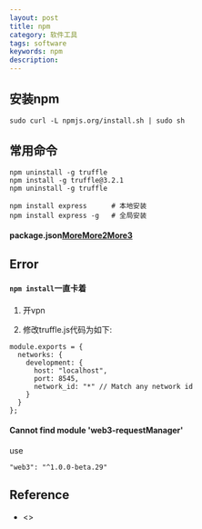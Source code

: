 ```yaml
---
layout: post
title: npm
category: 软件工具
tags: software
keywords: npm
description: 
---
```


## 安装npm

```
sudo curl -L npmjs.org/install.sh | sudo sh
```

## 常用命令

```
npm uninstall -g truffle 
npm install -g truffle@3.2.1
npm uninstall -g truffle
```

```
npm install express      # 本地安装
npm install express -g   # 全局安装
```

#### package.json[More](https://docs.npmjs.com/cli/v6/configuring-npm/package-json)[More2](https://juejin.cn/post/7027293182249402405)[More3](https://juejin.cn/post/7027715934097801252)




## Error

#### `npm install`一直卡着

1. 开vpn

2. 修改truffle.js代码为如下:

```
module.exports = {
  networks: {
    development: {
      host: "localhost",
      port: 8545,
      network_id: "*" // Match any network id
    }
  }
};
```

#### Cannot find module 'web3-requestManager'

use

```
"web3": "^1.0.0-beta.29"
```

## Reference

* <>